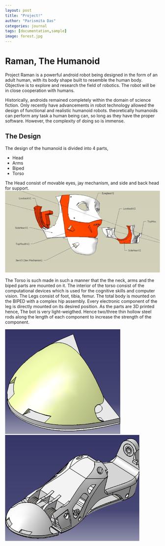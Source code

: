```yaml
---
layout: post
title: "Project!"
author: "Parismita Das"
categories: journal
tags: [documentation,sample]
image: forest.jpg
---
```


# Raman, The Humanoid

Project Raman is a powerful android robot being designed in the form of an adult human, with its body shape built to resemble the human body.
Objective is to explore and research the field of robotics.
The robot will be in close cooperation with humans.

Historically, androids remained completely within the domain of science fiction. 
Only recently have advancements in robot technology allowed the design of functional and realistic humanoid robots.
 theoretically humanoids can perform any task a human being can, so long as they have the proper software. However, the complexity of doing so is immense.

## The Design

The design of the humanoid is divided into 4 parts, 

* Head
* Arms
* Biped
* Torso

The Head consist of movable eyes, jay mechanism, and side and back head for support.
![all-text](https://github.com/parismita/parismita.github.io/blob/master/assets/img/head.jpg)

The Torso is such made in such a manner that the the neck, arms and the biped parts are mounted on it. The interior of the torso consist of the computational devices which is used for the cognitive skills and  computer vision.
The Legs consist of foot, tibia, femur. The total body is mounted on the BIPED with a complex hip assembly. Every electronic component of the leg is directly mounted on its desired position. As the parts are 3D printed hence, The bot is very light-weigthed. Hence two/three thin hollow steel rods along the length of each component to increase the strength of the component.

![all-text](https://github.com/parismita/parismita.github.io/blob/master/assets/img/toe.png)
![all-text](https://github.com/parismita/parismita.github.io/blob/master/assets/img/foot.png)

 

